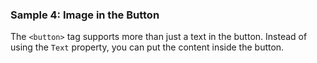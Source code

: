### Sample 4: Image in the Button

The `<button>` tag supports more than just a text in the button. Instead of using the `Text` property, you can put the content inside the button.
